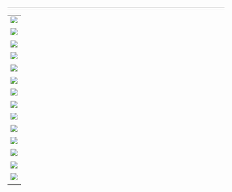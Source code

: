 
---

|  |
| :--- |
| ![](/assets/xinjiapowangshen/1.png) |
|  |
| ![](/assets/xinjiapowangshen/2.png) |
|  |
| ![](/assets/xinjiapowangshen/3.png) |
|  |
| ![](/assets/xinjiapowangshen/4.png) |
|  |
| ![](/assets/xinjiapowangshen/5.png) |
|  |
| ![](/assets/xinjiapowangshen/6.png) |
|  |
| ![](/assets/xinjiapowangshen/7.png) |
|  |
| ![](/assets/xinjiapowangshen/m1.png) |
|  |
| ![](/assets/xinjiapowangshen/m2.png) |
|  |
| ![](/assets/xinjiapowangshen/m3.png) |
|  |
| ![](/assets/xinjiapowangshen/m4.png) |
|  |
| ![](/assets/xinjiapowangshen/m5.png) |
|  |
| ![](/assets/xinjiapowangshen/m6.png) |
|  |
| ![](/assets/xinjiapowangshen/m7.png) |
|  |



